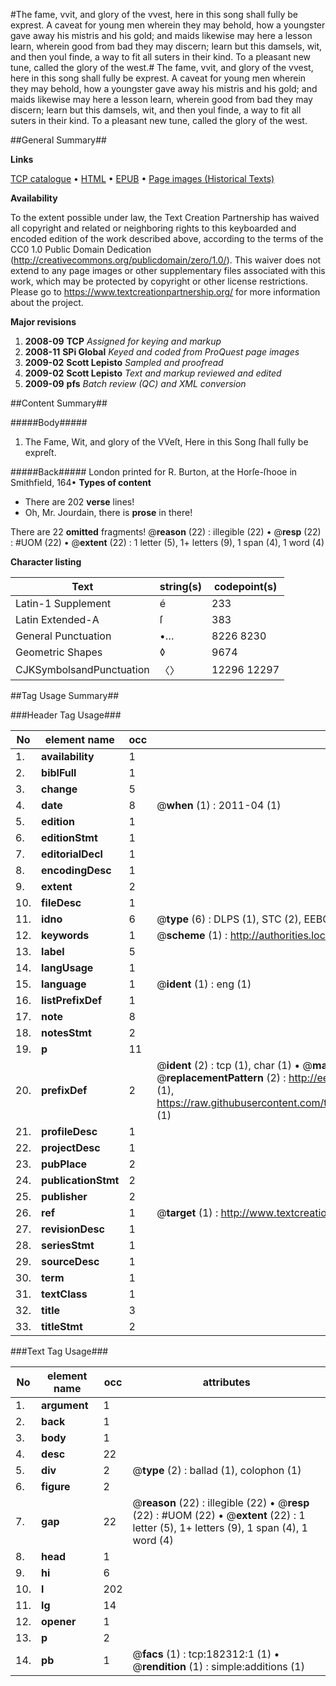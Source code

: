 #The fame, vvit, and glory of the vvest, here in this song shall fully be exprest. A caveat for young men wherein they may behold, how a youngster gave away his mistris and his gold; and maids likewise may here a lesson learn, wherein good from bad they may discern; learn but this damsels, wit, and then youl finde, a way to fit all suters in their kind. To a pleasant new tune, called the glory of the west.#
The fame, vvit, and glory of the vvest, here in this song shall fully be exprest. A caveat for young men wherein they may behold, how a youngster gave away his mistris and his gold; and maids likewise may here a lesson learn, wherein good from bad they may discern; learn but this damsels, wit, and then youl finde, a way to fit all suters in their kind. To a pleasant new tune, called the glory of the west.

##General Summary##

**Links**

[TCP catalogue](http://www.ota.ox.ac.uk/tcp/)  • 
[HTML](http://tei.it.ox.ac.uk/tcp/Texts-HTML/free/B03/B03419.html)  • 
[EPUB](http://tei.it.ox.ac.uk/tcp/Texts-EPUB/free/B03/B03419.epub) • 
[Page images (Historical Texts)](https://historicaltexts.jisc.ac.uk/eebo-99887589e)

**Availability**

To the extent possible under law, the Text Creation Partnership has waived all copyright and related or neighboring rights to this keyboarded and encoded edition of the work described above, according to the terms of the CC0 1.0 Public Domain Dedication (http://creativecommons.org/publicdomain/zero/1.0/). This waiver does not extend to any page images or other supplementary files associated with this work, which may be protected by copyright or other license restrictions. Please go to https://www.textcreationpartnership.org/ for more information about the project.

**Major revisions**

1. __2008-09__ __TCP__ *Assigned for keying and markup*
1. __2008-11__ __SPi Global__ *Keyed and coded from ProQuest page images*
1. __2009-02__ __Scott Lepisto__ *Sampled and proofread*
1. __2009-02__ __Scott Lepisto__ *Text and markup reviewed and edited*
1. __2009-09__ __pfs__ *Batch review (QC) and XML conversion*

##Content Summary##

#####Body#####

1. The Fame, Wit, and glory of the VVeſt, Here in this Song ſhall fully be expreſt.

#####Back#####
London printed for R. Burton, at the Horſe-ſhooe in Smithfield, 164•
**Types of content**

  * There are 202 **verse** lines!
  * Oh, Mr. Jourdain, there is **prose** in there!

There are 22 **omitted** fragments! 
 @__reason__ (22) : illegible (22)  •  @__resp__ (22) : #UOM (22)  •  @__extent__ (22) : 1 letter (5), 1+ letters (9), 1 span (4), 1 word (4)

**Character listing**


|Text|string(s)|codepoint(s)|
|---|---|---|
|Latin-1 Supplement|é|233|
|Latin Extended-A|ſ|383|
|General Punctuation|•…|8226 8230|
|Geometric Shapes|◊|9674|
|CJKSymbolsandPunctuation|〈〉|12296 12297|

##Tag Usage Summary##

###Header Tag Usage###

|No|element name|occ|attributes|
|---|---|---|---|
|1.|__availability__|1||
|2.|__biblFull__|1||
|3.|__change__|5||
|4.|__date__|8| @__when__ (1) : 2011-04 (1)|
|5.|__edition__|1||
|6.|__editionStmt__|1||
|7.|__editorialDecl__|1||
|8.|__encodingDesc__|1||
|9.|__extent__|2||
|10.|__fileDesc__|1||
|11.|__idno__|6| @__type__ (6) : DLPS (1), STC (2), EEBO-CITATION (1), PROQUEST (1), VID (1)|
|12.|__keywords__|1| @__scheme__ (1) : http://authorities.loc.gov/ (1)|
|13.|__label__|5||
|14.|__langUsage__|1||
|15.|__language__|1| @__ident__ (1) : eng (1)|
|16.|__listPrefixDef__|1||
|17.|__note__|8||
|18.|__notesStmt__|2||
|19.|__p__|11||
|20.|__prefixDef__|2| @__ident__ (2) : tcp (1), char (1)  •  @__matchPattern__ (2) : ([0-9\-]+):([0-9IVX]+) (1), (.+) (1)  •  @__replacementPattern__ (2) : http://eebo.chadwyck.com/downloadtiff?vid=$1&page=$2 (1), https://raw.githubusercontent.com/textcreationpartnership/Texts/master/tcpchars.xml#$1 (1)|
|21.|__profileDesc__|1||
|22.|__projectDesc__|1||
|23.|__pubPlace__|2||
|24.|__publicationStmt__|2||
|25.|__publisher__|2||
|26.|__ref__|1| @__target__ (1) : http://www.textcreationpartnership.org/docs/. (1)|
|27.|__revisionDesc__|1||
|28.|__seriesStmt__|1||
|29.|__sourceDesc__|1||
|30.|__term__|1||
|31.|__textClass__|1||
|32.|__title__|3||
|33.|__titleStmt__|2||


###Text Tag Usage###

|No|element name|occ|attributes|
|---|---|---|---|
|1.|__argument__|1||
|2.|__back__|1||
|3.|__body__|1||
|4.|__desc__|22||
|5.|__div__|2| @__type__ (2) : ballad (1), colophon (1)|
|6.|__figure__|2||
|7.|__gap__|22| @__reason__ (22) : illegible (22)  •  @__resp__ (22) : #UOM (22)  •  @__extent__ (22) : 1 letter (5), 1+ letters (9), 1 span (4), 1 word (4)|
|8.|__head__|1||
|9.|__hi__|6||
|10.|__l__|202||
|11.|__lg__|14||
|12.|__opener__|1||
|13.|__p__|2||
|14.|__pb__|1| @__facs__ (1) : tcp:182312:1 (1)  •  @__rendition__ (1) : simple:additions (1)|
